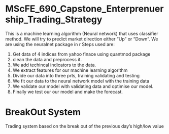 # MScFE_690_Capstone_Enterprenuership_Trading_Strategy

This is a machine learning algorithm (Neural network) that uses classifier method. 
We will try to predict  market direction either  “Up” or “Down”.
We are using the neuralnet package in r
Steps used are:
1. Get data of 4 indices from yahoo finace using quantmod package
2. clean the data and preprocess it.
3. We add techincal indicators to the data.
4. We extract features for our machine learning algorithm
5. Divide our data into three prts, training validating and testing
6. We fit our data to the neural network model with the training data
7. We validate our model with validating data and optimise our model.
8. Finally we test our our model and make the forecast.

# BreakOut System
Trading system based on the break out of the previous day’s high/low value
